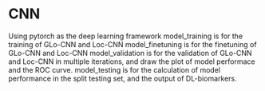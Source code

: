 # CNN
Using pytorch as the deep learning framework
model_training is for the training of GLo-CNN and Loc-CNN
model_finetuning is for the finetuning of GLo-CNN and Loc-CNN
model_validation is for the validation of GLo-CNN and Loc-CNN in multiple iterations, and draw the plot of model performace and the ROC curve.
model_testing is for the calculation of model performance in the split testing set, and the output of DL-biomarkers.
